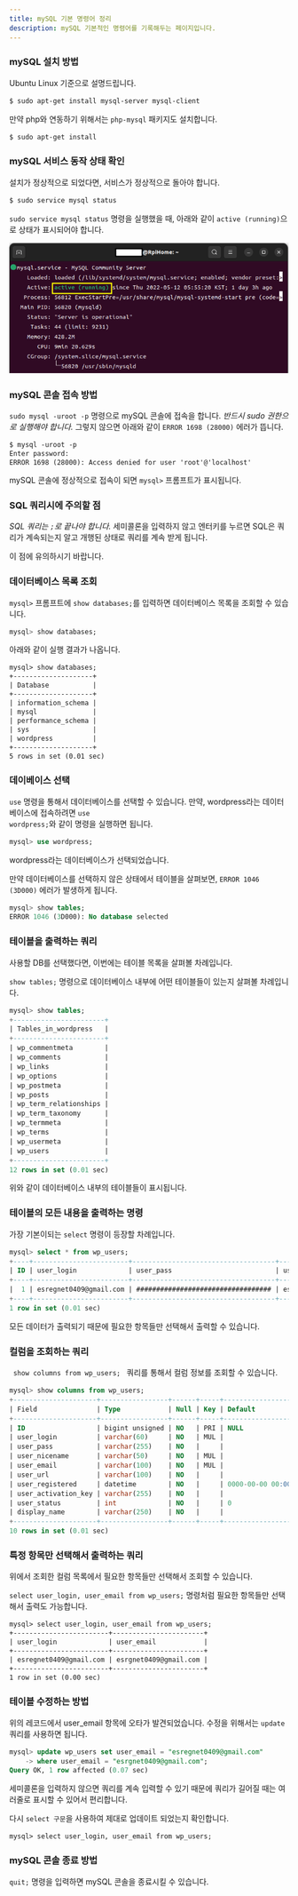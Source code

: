 ```yaml
---
title: mySQL 기본 명령어 정리
description: mySQL 기본적인 명령어를 기록해두는 페이지입니다.
---
```

### mySQL 설치 방법


Ubuntu Linux 기준으로 설명드립니다. 


```bash
$ sudo apt-get install mysql-server mysql-client
```


만약 php와 연동하기 위해서는 <code>php-mysql</code> 패키지도 설치합니다. 


```bash
$ sudo apt-get install 
```


### mySQL 서비스 동작 상태 확인


설치가 정상적으로 되었다면, 서비스가 정상적으로 돌아야 합니다.


```bash
$ sudo service mysql status
```


<code>sudo service mysql status</code> 명령을 실행했을 때, 
아래와 같이 <code>active (running)</code>으로 상태가 표시되어야 합니다. 


![mysql 서비스가 정상적으로 실행중인 상태](/assets/images/mysql-service-is-running-well.png)


### mySQL 콘솔 접속 방법


<code>sudo mysql -uroot -p</code> 명령으로 mySQL 콘솔에 접속을 합니다. 
*반드시 sudo 권한으로 실행해야 합니다.* 
그렇지 않으면 아래와 같이 <code>ERROR 1698 (28000)</code> 에러가 뜹니다. 


```
$ mysql -uroot -p
Enter password: 
ERROR 1698 (28000): Access denied for user 'root'@'localhost'
```


mySQL 콘솔에 정상적으로 접속이 되면 
<code>mysql\></code> 프롬프트가 표시됩니다. 


### SQL 쿼리시에 주의할 점


*SQL 쿼리는 <code>;</code>로 끝나야 합니다.*
세미콜론을 입력하지 않고 엔터키를 누르면 
SQL은 쿼리가 계속되는지 알고 개행된 상태로 쿼리를 계속 받게 됩니다. 


이 점에 유의하시기 바랍니다. 


### 데이터베이스 목록 조회


<code>mysql\></code> 프롬프트에 <code>show databases;</code>를 입력하면 
데이터베이스 목록을 조회할 수 있습니다. 


```sql
mysql> show databases;
```


아래와 같이 실행 결과가 나옵니다. 


```
mysql> show databases;
+--------------------+
| Database           |
+--------------------+
| information_schema |
| mysql              |
| performance_schema |
| sys                |
| wordpress          |
+--------------------+
5 rows in set (0.01 sec)
```


### 데이베이스 선택


<code>use</code> 명령을 통해서 데이터베이스를 선택할 수 있습니다. 
만약, wordpress라는 데이터베이스에 접속하려면 
<code>use wordpress;</code>와 같이 명령을 실행하면 됩니다. 


```sql
mysql> use wordpress;
```


wordpress라는 데이터베이스가 선택되었습니다. 


만약 데이터베이스를 선택하지 않은 상태에서 테이블을 살펴보면, 
<code>ERROR 1046 (3D000)</code> 에러가 발생하게 됩니다. 


```sql
mysql> show tables;
ERROR 1046 (3D000): No database selected
```


### 테이블을 출력하는 쿼리


사용할 DB를 선택했다면, 이번에는 테이블 목록을 살펴볼 차례입니다. 


<code>show tables;</code> 명령으로 데이터베이스 내부에 
어떤 테이블들이 있는지 살펴볼 차례입니다. 


```sql
mysql> show tables;
+-----------------------+
| Tables_in_wordpress   |
+-----------------------+
| wp_commentmeta        |
| wp_comments           |
| wp_links              |
| wp_options            |
| wp_postmeta           |
| wp_posts              |
| wp_term_relationships |
| wp_term_taxonomy      |
| wp_termmeta           |
| wp_terms              |
| wp_usermeta           |
| wp_users              |
+-----------------------+
12 rows in set (0.01 sec)
```


위와 같이 데이터베이스 내부의 테이블들이 표시됩니다. 


### 테이블의 모든 내용을 출력하는 명령


가장 기본이되는 <code>select</code> 명령이 등장할 차례입니다. 


```sql
mysql> select * from wp_users;
+----+------------------------+------------------------------------+-----------------------+-----------------------+----------------------------+---------------------+---------------------+-------------+------------------------+
| ID | user_login             | user_pass                          | user_nicename         | user_email            | user_url                   | user_registered     | user_activation_key | user_status | display_name           |
+----+------------------------+------------------------------------+-----------------------+-----------------------+----------------------------+---------------------+---------------------+-------------+------------------------+
|  1 | esregnet0409@gmail.com | ################################## | esregnet0409gmail-com | esrgnet0409@gmail.com | https://www.dhqhrtnwl.shop | 2022-05-12 07:14:10 |                     |           0 | esregnet0409@gmail.com |
+----+------------------------+------------------------------------+-----------------------+-----------------------+----------------------------+---------------------+---------------------+-------------+------------------------+
1 row in set (0.01 sec)
```


모든 데이터가 출력되기 때문에 필요한 항목들만 선택해서 출력할 수 있습니다. 


### 컬럼을 조회하는 쿼리


<code> show columns from wp_users; </code> 쿼리를 통해서 
컬럼 정보를 조회할 수 있습니다. 


```sql
mysql> show columns from wp_users;
+---------------------+-----------------+------+-----+---------------------+----------------+
| Field               | Type            | Null | Key | Default             | Extra          |
+---------------------+-----------------+------+-----+---------------------+----------------+
| ID                  | bigint unsigned | NO   | PRI | NULL                | auto_increment |
| user_login          | varchar(60)     | NO   | MUL |                     |                |
| user_pass           | varchar(255)    | NO   |     |                     |                |
| user_nicename       | varchar(50)     | NO   | MUL |                     |                |
| user_email          | varchar(100)    | NO   | MUL |                     |                |
| user_url            | varchar(100)    | NO   |     |                     |                |
| user_registered     | datetime        | NO   |     | 0000-00-00 00:00:00 |                |
| user_activation_key | varchar(255)    | NO   |     |                     |                |
| user_status         | int             | NO   |     | 0                   |                |
| display_name        | varchar(250)    | NO   |     |                     |                |
+---------------------+-----------------+------+-----+---------------------+----------------+
10 rows in set (0.01 sec)
```


### 특정 항목만 선택해서 출력하는 쿼리


위에서 조회한 컬럼 목록에서 필요한 항목들만 선택해서 조회할 수 있습니다. 


<code>select user_login, user_email from wp_users;</code> 명령처럼 
필요한 항목들만 선택해서 출력도 가능합니다. 


```
mysql> select user_login, user_email from wp_users;
+------------------------+-----------------------+
| user_login             | user_email            |
+------------------------+-----------------------+
| esregnet0409@gmail.com | esrgnet0409@gmail.com |
+------------------------+-----------------------+
1 row in set (0.00 sec)
```


### 테이블 수정하는 방법


위의 레코드에서 user_email 항목에 오타가 발견되었습니다. 
수정을 위해서는 <code>update</code> 쿼리를 사용하면 됩니다. 


```sql
mysql> update wp_users set user_email = "esregnet0409@gmail.com"
    -> where user_email = "esrgnet0409@gmail.com";
Query OK, 1 row affected (0.07 sec)
```


세미콜론을 입력하지 않으면 쿼리를 계속 입력할 수 있기 때문에 
쿼리가 길어질 때는 여러줄로 표시할 수 있어서 편리합니다. 


다시 <code>select 구문</code>을 사용하여 
제대로 업데이트 되었는지 확인합니다.


```
mysql> select user_login, user_email from wp_users;
```


### mySQL 콘솔 종료 방법


<code>quit;</code> 명령을 입력하면 mySQL 콘솔을 종료시킬 수 있습니다. 
